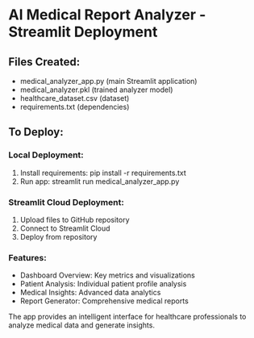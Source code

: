 # AI Medical Report Analyzer - Streamlit Deployment

## Files Created:
- medical_analyzer_app.py (main Streamlit application)
- medical_analyzer.pkl (trained analyzer model)
- healthcare_dataset.csv (dataset)
- requirements.txt (dependencies)

## To Deploy:

### Local Deployment:
1. Install requirements: pip install -r requirements.txt
2. Run app: streamlit run medical_analyzer_app.py

### Streamlit Cloud Deployment:
1. Upload files to GitHub repository
2. Connect to Streamlit Cloud
3. Deploy from repository

### Features:
- Dashboard Overview: Key metrics and visualizations
- Patient Analysis: Individual patient profile analysis
- Medical Insights: Advanced data analytics
- Report Generator: Comprehensive medical reports

The app provides an intelligent interface for healthcare professionals to analyze medical data and generate insights.

